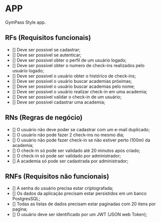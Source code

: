 # APP

GymPass Style app.

## RFs (Requisitos funcionais)

- [] Deve ser possivel se cadastrar;
- [] Deve ser possivel se autenticar;
- [] Deve ser possivel obter o perfil de um usuário logado;
- [] Deve ser possivel obter o numero de check-ins realizados pelo usuário logado;
- [] Deve ser possivel o usuário obter o histórico de check-ins;
- [] Deve ser possivel o usuário buscar academias próximas;
- [] Deve ser possivel o usuário buscar academias pelo nome;
- [] Deve ser possivel o usuário realizar check-in em uma academia;
- [] Deve ser possivel validar o check-in de um usuário;
- [] Deve ser possivel cadastrar uma academia;

## RNs (Regras de negócio)

- [] O usuário não deve poder se cadastrar com um e-mail duplicado;
- [] O usuário não pode fazer 2 check-ins no mesmo dia;
- [] O usuário não pode fazer check-in se não estiver perto (100m) da academia;
- [] O check-in só pode ser validado até 20 minutos após criado;
- [] O check-in só pode ser validado por administrador;
- [] A academia só pode ser cadastrada por administrador;

## RNFs (Requisitos não funcionais)

- [] A senha do usuário precisa estar criptografada;
- [] Os dados da aplicação precisam estar persistidos em um banco PostgresSQL;
- [] Todas as listas de dados precisam estar paginadas com 20 itens por pagina;
- [] O usuário deve ser identificado por um JWT (JSON web Token);
